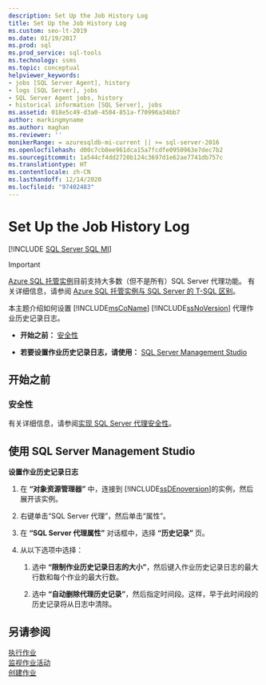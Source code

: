```yaml
---
description: Set Up the Job History Log
title: Set Up the Job History Log
ms.custom: seo-lt-2019
ms.date: 01/19/2017
ms.prod: sql
ms.prod_service: sql-tools
ms.technology: ssms
ms.topic: conceptual
helpviewer_keywords:
- jobs [SQL Server Agent], history
- logs [SQL Server], jobs
- SQL Server Agent jobs, history
- historical information [SQL Server], jobs
ms.assetid: 018e5c49-d3a0-4504-851a-f70996a34bb7
author: markingmyname
ms.author: maghan
ms.reviewer: ''
monikerRange: = azuresqldb-mi-current || >= sql-server-2016
ms.openlocfilehash: d00c7cb8ee961dca15a7fcdfe0950963e7dec7b2
ms.sourcegitcommit: 1a544cf4dd2720b124c3697d1e62ae7741db757c
ms.translationtype: HT
ms.contentlocale: zh-CN
ms.lasthandoff: 12/14/2020
ms.locfileid: "97402483"
---
```

# <a name="set-up-the-job-history-log"></a>Set Up the Job History Log
[!INCLUDE [SQL Server SQL MI](../../includes/applies-to-version/sql-asdbmi.md)]

> [!IMPORTANT]  
> [Azure SQL 托管实例](/azure/sql-database/sql-database-managed-instance)目前支持大多数（但不是所有）SQL Server 代理功能。 有关详细信息，请参阅 [Azure SQL 托管实例与 SQL Server 的 T-SQL 区别](/azure/sql-database/sql-database-managed-instance-transact-sql-information#sql-server-agent)。

本主题介绍如何设置 [!INCLUDE[msCoName](../../includes/msconame_md.md)] [!INCLUDE[ssNoVersion](../../includes/ssnoversion-md.md)] 代理作业历史记录日志。  
  
-   **开始之前：** [安全性](#Security)  
  
-   **若要设置作业历史记录日志，请使用：** [SQL Server Management Studio](#SSMS)  
  
## <a name="before-you-begin"></a><a name="BeforeYouBegin"></a>开始之前  
  
### <a name="security"></a><a name="Security"></a>安全性  
有关详细信息，请参阅[实现 SQL Server 代理安全性](../../ssms/agent/implement-sql-server-agent-security.md)。  
  
## <a name="using-sql-server-management-studio"></a><a name="SSMS"></a>使用 SQL Server Management Studio  
**设置作业历史记录日志**  
  
1.  在 **“对象资源管理器”** 中，连接到 [!INCLUDE[ssDEnoversion](../../includes/ssdenoversion_md.md)]的实例，然后展开该实例。  
  
2.  右键单击“SQL Server 代理”，然后单击“属性”。  
  
3.  在 **“SQL Server 代理属性”** 对话框中，选择 **“历史记录”** 页。  
  
4.  从以下选项中选择：  
  
    1.  选中 **“限制作业历史记录日志的大小”**，然后键入作业历史记录日志的最大行数和每个作业的最大行数。  
  
    2.  选中 **“自动删除代理历史记录”**，然后指定时间段。这样，早于此时间段的历史记录将从日志中清除。  
  
## <a name="see-also"></a>另请参阅  
[执行作业](../../ssms/agent/implement-jobs.md)  
[监视作业活动](../../ssms/agent/monitor-job-activity.md)  
[创建作业](../../ssms/agent/create-jobs.md)  
